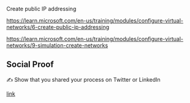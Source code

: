 Create public IP addressing

https://learn.microsoft.com/en-us/training/modules/configure-virtual-networks/6-create-public-ip-addressing


https://learn.microsoft.com/en-us/training/modules/configure-virtual-networks/9-simulation-create-networks 

## Social Proof

✍️ Show that you shared your process on Twitter or LinkedIn

[link](link)

